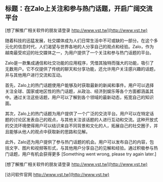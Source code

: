 ## **标题：在Zalo上关注和参与热门话题，开启广阔交流平台**

[想了解推广相关软件的朋友请登录 http://www.vst.tw](http://www.vst.tw)

随着科技的迅猛发展，社交媒体成为人们日常生活中不可或缺的一部分。在这个多元化的信息时代，人们渴望与世界各地的人分享自己的观点和经验。Zalo，作为越南最受欢迎的社交媒体之一，为用户提供了一个关注和参与热门话题的平台。

Zalo是一款集成通信和社交功能的应用程序，凭借其独特而强大的功能，吸引了无数用户。它不仅提供了传统的聊天和分享功能，还允许用户关注感兴趣的话题，并与其他用户进行交流和互动。

首先，Zalo上的热门话题使用户能够及时获取最新的新闻和事件。用户可以选择关注全球、国家或地区性的热门话题，从政治、经济到娱乐等各个方面都涵盖其中。通过关注这些话题，用户可以了解到各个领域的最新动态，拓宽自己的知识面。

其次，Zalo上的热门话题为用户提供了一个广泛的交流平台。用户可以在特定话题的讨论区发表自己的观点，与其他关注该话题的人进行互动和交流。这种开放式的交流环境使得用户可以结识来自不同背景和文化的人，拓展自己的社交圈子，并且能够从他人的观点中获取新的思路和见解。

此外，Zalo还为用户提供了参与热门话题的机会。用户可以发布自己的内容，包括文字、图片和视频等形式，与其他用户分享自己的见解和经验。通过积极参与热门话题，用户有机会获得更多
[Something went wrong, please try again later.]

[想了解推广相关软件的朋友请登录 http://www.vst.tw](http://www.vst.tw)


[访问软件官网 http://www.vst.tw](http://www.vst.tw)
